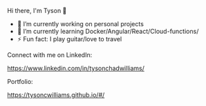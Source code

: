 Hi there, I'm Tyson 👋

- 🔭 I’m currently working on personal projects
- 🌱 I’m currently learning Docker/Angular/React/Cloud-functions/
- ⚡ Fun fact: I play guitar/love to travel
 
Connect with me on LinkedIn:

 https://www.linkedin.com/in/tysonchadwilliams/
 
 Portfolio: 
 
 https://tysoncwilliams.github.io/#/
 

<!--
**TysonCWilliams/TysonCWilliams** is a ✨ _special_ ✨ repository because its `README.md` (this file) appears on your GitHub profile.


-->
